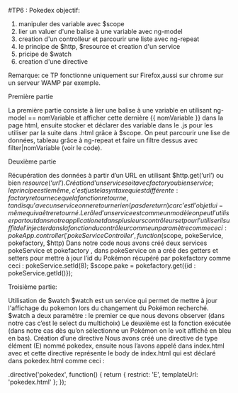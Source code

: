 #TP6 : Pokedex
objectif:
1) manipuler des variable avec $scope
2) lier un  valuer d'une balise à une variable avec ng-model
3) creation d'un controlleur et parcourir une liste avec ng-repeat
4) le principe de $http, $resource et creation d'un service
5) pricipe de $watch
6) creation d'une directive

Remarque: ce TP fonctionne uniquement sur Firefox,aussi sur chrome sur un serveur WAMP par exemple.

Première partie 

La première partie consiste à lier une balise à une variable en utilisant ng-model == nomVariable et afficher cette dernière {{ nomVariable }}  dans la page html, ensuite stocker et déclarer des variable dans le .js pour les utiliser par la suite  dans .html grâce à $scope.
On peut parcourir une lise de données, tableau  grâce à ng-repeat  et faire un filtre dessus avec  filter|nomVariable (voir le code).

Deuxième partie 

Récupération des données à partir d’un URL  en utilisant $http.get(‘url’) ou bien $resource (‘url’).
Création d’un service soit avec factory ou bien service ; le principe est le même, c’est juste la syntaxe qui est différente : factory  retourne ce que la fonction retourne, tandis qu’avec un  service on ne retourne rien (pas de return) car c’est l’objet  lui-même qui va être retourné.
Le rôle d’un service est comme un modèle on peut l’utiliser partout dans notre application et dans plusieurs contrôleurs et pour l’utiliser il suffit de l’injecter dans la fonction du contrôleur comme un paramètre comme ceci :
pokeApp.controller('pokeServiceController', function($scope, pokeService,
		pokefactory, $http)
Dans notre code nous avons créé deux services pokeService et pokefactory , dans pokeService on a créé des getters et setters pour mettre à jour l’id du Pokémon récupéré par  pokefactory  comme ceci :
pokeService.setId(8);
$scope.pake = pokefactory.get({id : pokeService.getId()});

Troisième partie: 

Utilisation de $watch 
$watch est un service qui permet de mettre  à jour l'affichage du pokemon  lors du changement du Pokémon recherché.
$watch a deux paramètre :
 le premier ce que nous devons observer (dans notre cas c’est le select du multichoix)
Le deuxième est  la fonction exécutée (dans notre  cas dès qu’on sélectionne un Pokémon on le voit affiché en bleu en bas).
Création d’une directive
Nous  avons créé une directive de type élément (E) nommé pokedex, ensuite nous l’avons appelé dans index.html avec <pokedex></pokedex> et cette directive représente le body de index.html qui est déclaré dans pokedex.html comme ceci :

.directive('pokedex', function() {
    return {
        restrict: 'E',
        templateUrl: 'pokedex.html'
      };
    });

	



